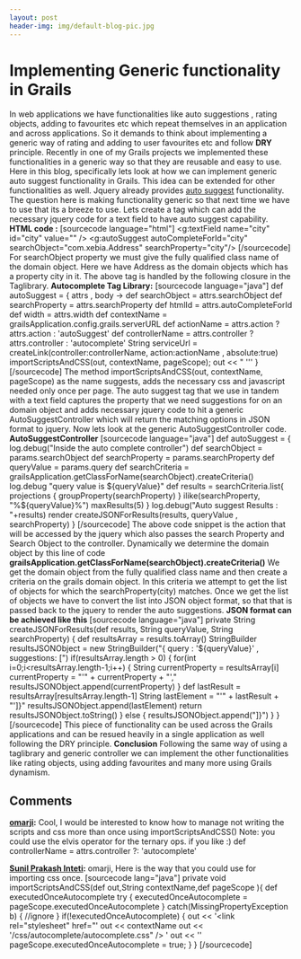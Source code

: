 ```yaml
---
layout: post
header-img: img/default-blog-pic.jpg
---
```


# Implementing Generic functionality  in Grails

In web applications we have functionalities like auto suggestions , rating objects, adding to favourites etc which repeat themselves in an application and across applications. So it demands to think about implementing a generic way of rating and adding to user favourites etc and follow **DRY** principle. Recently in one of my Grails projects we implemented these functionalities in a generic way so that they are reusable and easy to use. Here in this blog, specifically lets look at how we can implement generic auto suggest functionality in Grails. This idea can be extended for other functionalities as well. Jquery already provides [auto suggest](http://docs.jquery.com/Plugins/Autocomplete) functionality. The question here is making functionality generic so that next time we have to use that its a breeze to use. Lets create a tag which can add the necessary jquery code for a text field to have auto suggest capability. **HTML code :** [sourcecode language="html"] <g:textField name="city" id="city" value="" /> <g:autoSuggest autoCompleteForId="city" searchObject="com.xebia.Address" searchProperty="city"/> [/sourcecode] For searchObject property we must give the fully qualified class name of the domain object. Here we have Address as the domain objects which has a property city in it. The above tag is handled by the following closure in the Taglibrary. **Autocomplete Tag Library:** [sourcecode language="java"] def autoSuggest = { attrs , body -> def searchObject = attrs.searchObject def searchProperty = attrs.searchProperty def htmlId = attrs.autoCompleteForId def width = attrs.width def contextName = grailsApplication.config.grails.serverURL def actionName = attrs.action ? attrs.action : 'autoSuggest' def controllerName = attrs.controller ? attrs.controller : 'autocomplete' String serviceUrl = createLink(controller:controllerName, action:actionName , absolute:true) importScriptsAndCSS(out, contextName, pageScope); out << "<script> jQuery(function() {" out << "\$(\"#"\+ htmlId+ "\").autocomplete({ " out << " serviceUrl: \'"\+ serviceUrl +"\'," out << ''' minChars:1, maxHeight:400, zIndex: 9999, deferRequestBy: 0, ''' if(width) { out << "width:"+width+"," } out << "params: {searchObject:\'"+searchObject+"\',searchProperty:\'"+searchProperty + "\'}, " out << ''' noCache: false }); }); </script> ''' } [/sourcecode] The method importScriptsAndCSS(out, contextName, pageScope) as the name suggests, adds the necessary css and javascript needed only once per page. The auto suggest tag that we use in tandem with a text field captures the property that we need suggestions for on an domain object and adds necessary jquery code to hit a generic AutoSuggestController which will return the matching options in JSON format to jquery. Now lets look at the generic AutoSuggestController code. **AutoSuggestController** [sourcecode language="java"] def autoSuggest = { log.debug("Inside the auto complete controller") def searchObject = params.searchObject def searchProperty = params.searchProperty def queryValue = params.query def searchCriteria = grailsApplication.getClassForName(searchObject).createCriteria() log.debug "query value is ${queryValue}" def results = searchCriteria.list{ projections { groupProperty(searchProperty) } ilike(searchProperty, "%${queryValue}%") maxResults(5) } log.debug("Auto suggest Results : "+results) render createJSONForResults(results, queryValue , searchProperty) } [/sourcecode] The above code snippet is the action that will be accessed by the jquery which also passes the search Property and Search Object to the controller. Dynamically we determine the domain object by this line of code **grailsApplication.getClassForName(searchObject).createCriteria()** We get the domain object from the fully qualified class name and then create a criteria on the grails domain object. In this criteria we attempt to get the list of objects for which the searchProperty(city) matches. Once we get the list of objects we have to convert the list into JSON object format, so that that is passed back to the jquery to render the auto suggestions. **JSON format can be achieved like this** [sourcecode language="java"] private String createJSONForResults(def results, String queryValue, String searchProperty) { def resultsArray = results.toArray() StringBuilder resultsJSONObject = new StringBuilder("{ query : \'${queryValue}\' , suggestions: [") if(resultsArray.length > 0) { for(int i=0;i<resultsArray.length-1;i++) { String currentProperty = resultsArray[i] currentProperty = "'" \+ currentProperty + "'," resultsJSONObject.append(currentProperty) } def lastResult = resultsArray[resultsArray.length-1] String lastElement = "'" \+ lastResult + "']}" resultsJSONObject.append(lastElement) return resultsJSONObject.toString() } else { resultsJSONObject.append("]}") } } [/sourcecode] This piece of functionality can be used across the Grails applications and can be resued heavily in a single application as well following the DRY principle. **Conclusion** Following the same way of using a taglibrary and generic controller we can implement the other functionalities like rating objects, using adding favourites and many more using Grails dynamism.

## Comments

**[omarji](#359 "2010-08-30 19:31:15"):** Cool, I would be interested to know how to manage not writing the scripts and css more than once using importScriptsAndCSS() Note: you could use the elvis operator for the ternary ops. if you like :) def controllerName = attrs.controller ?: 'autocomplete'

**[Sunil Prakash Inteti](#858 "2010-09-06 09:40:14"):** omarji, Here is the way that you could use for importing css once. [sourcecode lang="java"] private void importScriptsAndCSS(def out,String contextName,def pageScope ){ def executedOnceAutocomplete try { executedOnceAutocomplete = pageScope.executedOnceAutocomplete } catch(MissingPropertyException b) { //ignore } if(!executedOnceAutocomplete) { out << '<link rel=\"stylesheet\" href=\"' out << contextName out << '/css/autocomplete/autocomplete.css\" /> ' out << '<script src="' out << contextName out << '/js/jquery/jquery.autocomplete.js" ></script>' pageScope.executedOnceAutocomplete = true; } } [/sourcecode]

